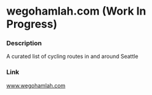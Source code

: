 # wegohamlah.com (Work In Progress)

### Description

A curated list of cycling routes in and around Seattle

### Link
www.wegohamlah.com
